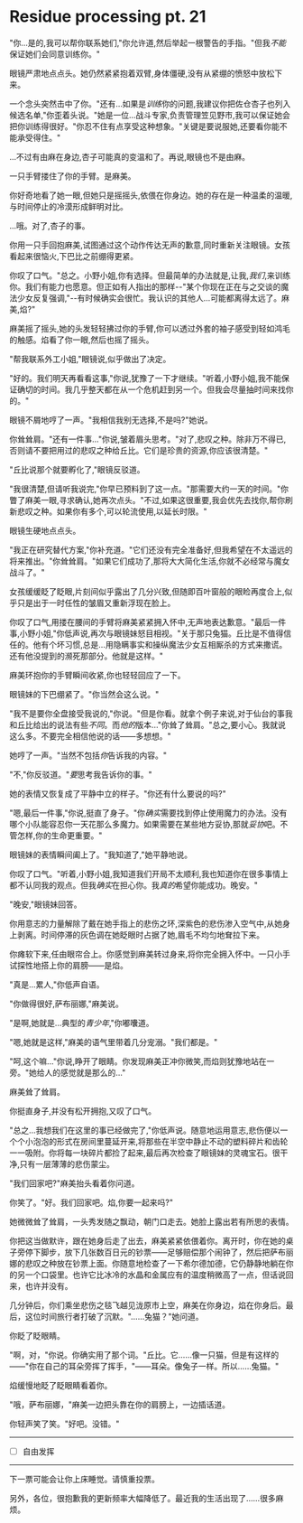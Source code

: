 # Residue processing pt. 21

"你...是的,我可以帮你联系她们,"你允许道,然后举起一根警告的手指。"但我*不能*保证她们会同意训练你。"

眼镜严肃地点点头。她仍然紧紧抱着双臂,身体僵硬,没有从紧绷的愤怒中放松下来。

一个念头突然击中了你。"还有...如果是*训练*你的问题,我建议你把佐仓杏子也列入候选名单,"你歪着头说。"她是一位...战斗专家,负责管理笠见野市,我可以保证她会把你训练得很好。"你忍不住有点享受这种想象。"关键是要说服她,还要看你能不能承受得住。"

...不过有由麻在身边,杏子可能真的变温和了。再说,眼镜也不是由麻。

一只手臂搂住了你的手臂。是麻美。

你好奇地看了她一眼,但她只是摇摇头,依偎在你身边。她的存在是一种温柔的温暖,与时间停止的冷漠形成鲜明对比。

...哦。对了,杏子的事。

你用一只手回抱麻美,试图通过这个动作传达无声的歉意,同时重新关注眼镜。女孩看起来很恼火,下巴比之前绷得更紧。

你叹了口气。"总之。小野小姐,你有选择。但最简单的办法就是,让我,*我们*,来训练你。我们有能力也愿意。但正如有人指出的那样--"某个你现在正在与之交谈的魔法少女反复强调,"--有时候确实会很忙。我认识的其他人\...可能都离得太远了。麻美,焰?"

麻美摇了摇头,她的头发轻轻拂过你的手臂,你可以透过外套的袖子感受到轻如鸿毛的触感。焰看了你一眼,然后也摇了摇头。

"帮我联系外工小姐,"眼镜说,似乎做出了决定。

"好的。我们明天再看看这事,"你说,犹豫了一下才继续。"听着,小野小姐,我不能保证确切的时间。我几乎整天都在从一个危机赶到另一个。但我会尽量抽时间来找你的。"

眼镜不屑地哼了一声。"我相信我别无选择,不是吗?"她说。

你耸耸肩。"还有一件事..."你说,皱着眉头思考。"对了,悲叹之种。除非万不得已,否则请不要把用过的悲叹之种给丘比。它们是珍贵的资源,你应该很清楚。"

"丘比说那个就要孵化了,"眼镜反驳道。

"我很清楚,但请听我说完,"你早已预料到了这一点。"那需要大约一天的时间。"你瞥了麻美一眼,寻求确认,她再次点头。"不过,如果这很重要,我会优先去找你,帮你刷新悲叹之种。如果你有多个,可以轮流使用,以延长时限。"

眼镜生硬地点点头。

"我正在研究替代方案,"你补充道。"它们还没有完全准备好,但我希望在不太遥远的将来推出。"你耸耸肩。"如果它们成功了,那将大大简化生活,你就不必经常与魔女战斗了。"

女孩缓缓眨了眨眼,片刻间似乎露出了几分兴致,但随即百叶窗般的眼睑再度合上,似乎只是出于一时任性的皱眉又重新浮现在脸上。

你叹了口气,用搂在腰间的手臂将麻美紧紧拥入怀中,无声地表达歉意。"最后一件事,小野小姐,"你低声说,再次与眼镜妹怒目相视。"关于那只兔猫。丘比是不值得信任的。他有个坏习惯,总是...用隐瞒事实和操纵魔法少女互相厮杀的方式来撒谎。还有他没提到的濒死那部分。他就是这样。"

麻美环抱你的手臂瞬间收紧,你也轻轻回应了一下。 

眼镜妹的下巴绷紧了。"你当然会这么说。"

"我不是要你全盘接受我说的,"你说。"但是你看。就拿个例子来说,对于仙台的事我和丘比给出的说法有些*不同*。而*他的*版本..."你耸了耸肩。"总之,要小心。我就说这么多。不要完全相信他说的话——多想想。"

她哼了一声。"当然不包括*你*告诉我的内容。"

"不,"你反驳道。"*要*思考我告诉你的事。"

她的表情又恢复成了平静中立的样子。"你还有什么要说的吗?"

"嗯,最后一件事,"你说,挺直了身子。"你*确实*需要找到停止使用魔力的办法。没有哪个小队能容忍你一天花那么多魔力。如果需要在某些地方妥协,那就*妥协*吧。不管怎样,你的生命更重要。"

眼镜妹的表情瞬间阖上了。"我知道了,"她平静地说。

你叹了口气。"听着,小野小姐,我知道我们开局不太顺利,我也知道你在很多事情上都不认同我的观点。但我*确实*在担心你。我*真的*希望你能成功。晚安。"

"晚安,"眼镜妹回答。

你用意志的力量解除了戴在她手指上的悲伤之环,深紫色的悲伤渗入空气中,从她身上剥离。时间停滞的灰色调在她眨眼时占据了她,眉毛不均匀地耷拉下来。

你瘫软下来,任由眼帘合上。你感觉到麻美转过身来,将你完全拥入怀中。一只小手试探性地搭上你的肩膀——是焰。

"真是...累人,"你低声自语。

"你做得很好,萨布丽娜,"麻美说。

"是啊,她就是...典型的*青少年*,"你嘟囔道。

"嗯,她就是这样,"麻美的语气里带着几分宠溺。"我们都是。"

"呵,这个嘛..."你说,睁开了眼睛。你发现麻美正冲你微笑,而焰则犹豫地站在一旁。"她给人的感觉就是那么的..."

麻美耸了耸肩。

你挺直身子,并没有松开拥抱,又叹了口气。

"总之...我想我们在这里的事已经做完了,"你低声说。随意地运用意志,悲伤便以一个个小泡泡的形式在房间里蔓延开来,将那些在半空中静止不动的塑料碎片和齿轮一一吸附。你将每一块碎片都捡了起来,最后再次检查了眼镜妹的灵魂宝石。很干净,只有一层薄薄的悲伤蒙尘。

"我们回家吧?"麻美抬头看着你问道。

你笑了。"好。我们回家吧。焰,你要一起来吗?"

她微微耸了耸肩，一头秀发随之飘动，朝门口走去。她脸上露出若有所思的表情。

你把这当做默许，跟在她身后走了出去，麻美紧紧依偎着你。离开时，你在她的桌子旁停下脚步，放下几张数百日元的钞票——足够赔偿那个闹钟了，然后把萨布丽娜的悲叹之种放在钞票上面。你随意地检查了一下希尔德加德，它仍静静地躺在你的另一个口袋里。也许它比冰冷的水晶和金属应有的温度稍微高了一点，但话说回来，也许并没有。

几分钟后，你们乘坐悲伤之毯飞越见泷原市上空，麻美在你身边，焰在你身后。最后，这位时间旅行者打破了沉默。"……兔猫？"她问道。

你眨了眨眼睛。

"啊，对，"你说。你确实用了那个词。"丘比。它……像一只猫，但是有这样的——"你在自己的耳朵旁挥了挥手，"——耳朵。像兔子一样。所以……兔猫。"

焰缓慢地眨了眨眼睛看着你。

"哦，萨布丽娜，"麻美一边把头靠在你的肩膀上，一边插话道。

你轻声笑了笑。"好吧。没错。"

---

- [ ] 自由发挥

---

下一票可能会让你上床睡觉。请慎重投票。

另外，各位，很抱歉我的更新频率大幅降低了。最近我的生活出现了……很多麻烦。

